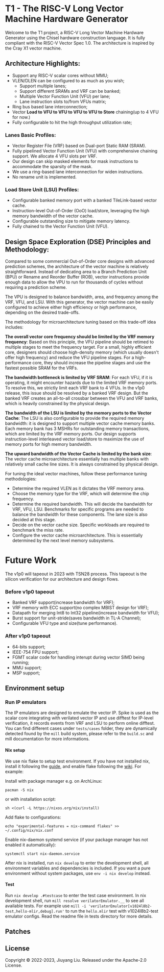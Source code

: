 # T1 - The RISC-V Long Vector Machine Hardware Generator

Welcome to the T1 project, a RISC-V Long Vector Machine Hardware Generator using the Chisel hardware construction language. It is fully compliant with the RISC-V Vector Spec 1.0. The architecture is inspired by the Cray X1 vector machine.

## Architecture Highlights:

- Support any RISC-V scalar cores without MMU;
- VLEN/DLEN can be configured to as much as you wish;
  - Support multiple lanes;
  - Support different SRAMs and VRF can be banked;
  - Multiple Vector Function Unit (VFU) per lane;
  - Lane instruction slots to/from VFUs matrix;
- Ring bus based lane interconnection;
- Vector **Load to VFU to VFU to VFU to VFU to Store** chaining(up to 4 VFU for now.)
- Fully configurable to hit the high throughput utilization rate;

<!--https://viewer.diagrams.net/?tags=%7B%7D&highlight=0000ff&edit=_blank&layers=1&nav=1&title=pipe.drawio#R7V1bl5s2EP4tffBjckAgLo%2FZJE3bpG3SpNnkKYca2abBlgN419tfX2FLNmgExruA2MXpOV0jSwI0V30zI0%2Bsl8vtmyRYL36nIYknyAi3E%2BvVBCHk%2BT77k7fc7VtM08L7lnkShbzt2PAx%2Bo%2FwRoO3bqKQpKWOGaVxFq3LjVO6WpFpVmoLkoTelrvNaFy%2B6zqYE9DwcRrEsPU6CrPFvtVD7rH9FxLNF%2BLOpsPfeBmIzvxN0kUQ0ttCk%2FV6Yr1MKM32n5bblyTOV0%2Bsy%2FWvd9fxu%2B%2FOm98%2BpD%2BCv6%2Fefvrj87P9ZD%2BfM%2BTwCglZZfeeGqHb65vrT16W3E3xzP82%2F7xY8iHGTRBv%2BHrxd83uxAKSVfgipwO7WtEVa7wKg3RB8llNdrHIljH%2FmLe%2FD7KMJKtdCzIs1ppmCf1%2BWHu2alcJ3azC3QQGu2r4cnwRSFgiN3%2FVN4QuCXsx1uH2SGTM325RoK9oS0gcZNFNmUkCzmvzw3SHO7ynEXs8ZHDBMD0%2BDxcLS7C7mCKlm2RK%2BKgiVaSJsHFioixI5iQDE7EPhdc%2BNu2IfgYDmIAB0iyXKCSeq8AJGdlmZYrvafuSxjQ5sscsimOpKYijec4TU0ZjwtqvbkiSRUxIX%2FAvllEY5re5ul1EGfm4Dqb5PW%2BZTgL8MqOr7CN%2FqKaSId6S3ZVsa9mHf2tjiSxCCRTYy1Gwl2VUc1KJdOfSCV0EtRVBxbglQQUTdSyoVqWgmhdBLZDF0SyozkVQWxFU325JUMFEHQuqWymokBNGLKg%2B1iyo3kVQWxFU89DwUEmFM3Usqn6lqFoXUS3Sxdcsq6YLZZNJg1gJmmQLOqerIH59bJVW7tjnHaVrTsJ%2FSZbdccwi2GS0TGCyjbIvfHj%2B%2BWv%2B%2BTnmV6%2B2ha9e3YmLFXvwL8eO%2BeVXMV9%2BcRy2uxLjzqPlXsLqFoxTYi9AdR1xQ%2BXSWGs8bJujh9BHorklqhknqJYyWY1Wc3ZlK9X9eVQ9TSyjbWKpFbPl4ZICsAWXnNDwzFgGd4Vu67xDWncfR3mfKoMB%2BrvGif64rj%2F7sH%2FidhGVBphamWNVar%2FAnV2peSRvnRQYx8Eit63mk%2FT1hz8Q%2BrxI776%2F%2FfI1uX52%2B0WgkdqE%2FyzZb1tjN1UCqKk72I%2FGFs8tO1F%2FkflQEcSuBOqA3dYIVL9uE3RjRyRQqKlVHZhAOXqJViLZkYJDI1rrfut5HozwKDwsEbwLjwIBFbsM0u81XoWpz6t45paVoK3yKlCvWtCuWD5jxixMHremm%2FXITJUpQS%2B2Cank90okX7OpQlptFW6q9lrfAT6IapZmB0OvrWpKNOTrtVUVwK1t9GG7MFC%2BsxmFXBPH0Tqt0ok9mC3TlhbH1e27w%2FhExMRmOzZDJcfvFYaq30QMCO%2BscgqwYSMkzyE5ToiN7vC7PebdE2qKIdn2ICySLXmhrt8DPouqASvzG4SsBgnVugot2BlUq05z0RKoaVteUCdiAPjcNYznRuFfOSrhelJ0pSLqfa50OXLGBaqPrsj93T6wDRdr0dcisnuI5n4tfKOO7LbMe47VUFd3xKTncpMrcYdX1tUw9mbX9u%2BGmzyovx%2BvVjrJGa7bNmc8LKEKJqKOJ9rQnGjDAANk18s0jHp5xqh%2BQEfOGoS%2Bj84a5LdBOmu%2BdmcNweTxmqXTGDzwZIhKe%2FAAweDBOlqTnXzOh8l%2Fns68DvUiQhDwzzVJmHqjK2gzdEOBvhTGdyy4fr1iGpYWw3re8uoCwRU5X1aJehZulrvWmsWCScUT5ATLnHn3%2Fx8ex1tYWjPd%2Bb4WNPs%2F7dYsyMeOCmEFtNGujaBFzGmzWYdBlttFZWrC06YRkiyG5UEa9WpwLS2oSrvZ0F0bCt%2Fyn0tAnCHRo2khiy9jHfJELSF67D4Vj1zzZPIIXI8CKpYF94ADWrBsbudgG2QV%2FMPYc1wKxZehWFu30h91eo7FY%2FEacrPvpSeeyTsYXK8lGL%2FV9e9G4m2IQQxuV9MeZ9iPgjO6oTTWDAxrjck31x1okBwiRQ07ittoydrQRWlvGNkXMqAvvIfK%2BLBUTScP6MgxhHlwIZnScA%2FBpps4A6wzCChbzoP3VFGAXqFs4UOWMtfYMuXrGOR%2F2Pds5vw8mfwPNM9P2%2BeWQg%2BOCjXv1ed2HwHse1IpCr%2FnpFJ0hlWFJZ67ICzThKbpUVrSbId3DQ3LdVADPrYUfOx0pndg9JHrnfKKjkrb2E3IZPSpbrDeWo7DhRYvXSTEPhYv%2FXDMWZ9eug2R%2F5tkBrjmhOIL0vX%2BnNdZtM05p3SmjSFJ9ARZM5z%2Fx%2FsV2vf%2FgFpg3zi7fx0Kr5wL4yrOslLh%2FfLxRu2pWE%2Br7J57bErbwus2Fd6B%2BRgqzDvYO%2BQ%2FxmYPLUmkdIegbRjH58SZRasoXYyMPoeUAOGv6C70wajKq7zsZidgN%2BsbunezuMJ5yEGcsVXfYwlj9XSH9zBM0Pu0K2ocFVnkkgXtNkjcrC5vN10E6%2FzjLCZbfljpVeHc0mkcpGk0LRPtCZxC6ppyEdU9czdc78RELeVuiCwK%2BT6d7tickyhWNraKZVeuOVXo3n6BFwd6Mhcp58SRgyiW%2F1ycBXu2oBtgrkaC3lqlow2oOh58rXG140DyJDzZQ3Pqs%2Bbk%2Fr3kVTgQWJe0ezJ27e4pkLl%2BtbuvuypSa%2Bac2xSa8zSf51dVFon4OTxVgm87clJEeUA3ku9ridVo4w2rbd54WFwewra8JPDHhmxgSHgQRYFyUappKAA8ZVXgIUml%2FYWEqT0JmdJkZ7l2yd8TN8fuljTcjC4F3HPLikVVk6WM43dnyeC2ZERBJlG3%2F1gsGcayYTpV4H9iQEeWTO%2BuiDGVZ5V3Robpn%2BCs3dV7kkTs5XP1oZfdWjeO92M3kE1qnzgfRjjGFQM6Om4IRvXIlkw3ykr0QeSR2k4Tw61KJO3OcHsNEKvLb2cpmB78dhaWaXTv384CM3X921l6Du4aBpzlNYazhpHqL0e2TOzVa2c5i%2FTsAb0c5ehBAOw2ibLHthWzVcH5frdi%2FlM4ztFrmsTpeW1L5cMWX29xrWZV2phow3B05VMyTeGgdavpYPbM4yxHOLj5%2BuoR%2FKdQbChQBg267n77QylAZlp2H3WlMK9JiI1wFAZ7jJtcIWIiAdBoO8fNg8g3WLuxZipI%2BUim5d5zZycnJMGZOspIOtyoW5GEoL8skqPPSTJVh3z1G7b2VMfYXUR9Ry1X9gBRe1lJ%2BWSNpL01HEdv6ZC0%2BUA97z5EUO2x7D6wnG5gnzjaBw7o49AGsax1ftfolbzdZ%2Bap8veWIXw22vozS%2F6dKcURji3l%2FrPLhNKsKHHsTRe%2F05DkPf4H-->
### Lanes Basic Profiles:
- Vector Register File (VRF) based on Dual-port Static RAM (SRAM).
- Fully pipelined Vector Function Unit (VFU) with comprehensive chaining support. We allocate 4 VFU slots per VRF.
- Our design can skip masked elements for mask instructions to accommodate the sparsity of the mask.
- We use a ring-based lane interconnection for widen instructions.
- No rename unit is implemented.

### Load Store Unit (LSU) Profiles:

- Configurable banked memory port with a banked TileLink-based vector cache.
- Instruction-level Out-of-Order (OoO) load/store, leveraging the high memory bandwidth of the vector cache.
- Configurable outstanding size to mitigate memory latency.
- Fully chained to the Vector Function Unit (VFU).

## Design Space Exploration (DSE) Principles and Methodology:

Compared to some commercial Out-of-Order core designs with advanced prediction schemes, the architecture of the vector machine is relatively straightforward. Instead of dedicating area to a Branch Prediction Unit (BPU) or Rename and Reorder Buffer (ROB), vector instructions provide enough data to allow the VPU to run for thousands of cycles without requiring a prediction scheme.

The VPU is designed to balance bandwidth, area, and frequency among the VRF, VFU, and LSU. With this generator, the vector machine can be easily configured to achieve either high efficiency or high performance, depending on the desired trade-offs.

The methodology for microarchitecture tuning based on this trade-off idea includes:

**The overall vector core frequency should be limited by the VRF memory frequency**: Based on this principle, the VFU pipeline should be retimed to multiple stages to meet the frequency target. For a small, highly efficient core, designers should choose high-density memory (which usually doesn't offer high frequency) and reduce the VFU pipeline stages. For a high-performance core, they should increase the pipeline stages and use the fastest possible SRAM for the VRFs.

**The bandwidth bottleneck is limited by VRF SRAM**: For each VFU, if it is operating, it might encounter hazards due to the limited VRF memory ports. To resolve this, we strictly limit each VRF bank to 4 VFUs. In the v1p0 release, this issue should be resolved by a banked VRF design. But the banked VRF creates an all-to-all crossbar between the VFU and VRF banks, which is heavily constrained by the physical design.

**The bandwidth of the LSU is limited by the memory ports to the Vector Cache**: The LSU is also configurable to provide the required memory bandwidth: it is designed to support multiple vector cache memory banks. Each memory bank has 3 MSHRs for outstanding memory transactions, which are limited by the VRF memory ports. Our design supports instruction-level interleaved vector load/store to maximize the use of memory ports for high memory bandwidth.

**The upward bandwidth of the Vector Cache is limited by the bank size**: The vector cache microarchitecture essentially has multiple banks with relatively small cache line sizes. It is always constrained by physical design.

For tuning the ideal vector machines, follow these performance tuning methodologies:

- Determine the required VLEN as it dictates the VRF memory area.
- Choose the memory type for the VRF, which will determine the chip frequency.
- Determine the required bandwidth. This will decide the bandwidth for VRF, VFU, LSU. Benchmarks for specific programs are needed to balance the bandwidth for these components. The lane size is also decided at this stage.
- Decide on the vector cache size. Specific workloads are required to benchmark the miss rate.
- Configure the vector cache microarchitecture. This is essentially determined by the next level memory subsystems.

# Future Work
The v1p0 will tapeout in 2023 with TSN28 process. This tapeout is the silicon verification for our architecture and design flows.

### Before v1p0 tapeout
- Banked VRF support(increase bandwidth for VRF);
- VRF memory with ECC support(no complex MBIST design for VRF);
- Datapath for merging Int8 to Int32 pipeline(increase bandwidth for VFU);
- Burst support for unit-stride(saves bandwidth in TL-A Channel);
- Configurable VFU type and size(tune performance).

### After v1p0 tapeout
- 64-bits support;
- IEEE-754 FPU support;
- FGMT scalar code for handling interupt during vector SIMD being running;
- MMU support;
- MSP support;

## Environment setup

### Run IP emulators
The IP emulators are designed to emulate the vector IP. Spike is used as the scalar core integrating with verilated vector IP and use difftest for IP-level verification, it records events from VRF and LSU to perform online difftest.
You can find different cases under `tests/cases` folder, they are dynamically detected found by the `mill` build system, please refer to the `build.sc` and mill documentation for more informations.

#### Nix setup
We use nix flake to setup test environment. If you have not installed nix, install it following the [guide](https://nixos.org/manual/nix/stable/installation/installing-binary.html), and enable flake following the [wiki](https://nixos.wiki/wiki/Flakes#Enable_flakes). For example:

Install with package manager e.g. on ArchLinux:
```shell
pacman -S nix
```
or with installation script:
```
sh <(curl -L https://nixos.org/nix/install)
```

Add flake to configurations:
```shell
echo "experimental-features = nix-command flakes" >> ~/.config/nix/nix.conf
```

Enable nix-daemon systemd service (if your package manager has not enabled it automatically):
```shell
systemctl start nix-daemon.service
```

After nix is installed, run `nix develop` to enter the development shell, all environment variables and dependencies is included. If you want a pure environment without system packages, use `env -i nix develop` instead.

#### Test

Run `nix develop .#testcase` to enter the test case environment.
In nix development shell, run `mill resolve verilatorEmulator.__` to see all available tests.
For example use `mill -i 'verilatorEmulator[v1024l8b2-test,hello-mlir,debug].run'` to run the `hello.mlir` test with v1024l8b2-test emulator configs.
Read the readme file in tests directory for more details.

## Patches
<!-- BEGIN-PATCH -->
<!-- END-PATCH -->

## License
Copyright © 2022-2023, Jiuyang Liu. Released under the Apache-2.0 License.

